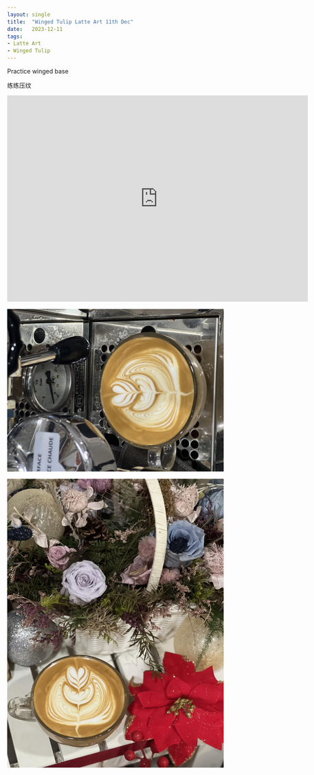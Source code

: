 ```yaml
---
layout: single
title:  "Winged Tulip Latte Art 11th Dec"
date:   2023-12-11
tags:
- Latte Art
- Winged Tulip
---
```



Practice winged base

练练压纹



<div class="embed-container">
  <iframe
      src="https://www.youtube.com/embed/AcjbQmOGWLk"
      width="700"
      height="480"
      frameborder="0"
      allowfullscreen="true">
  </iframe>
</div>



![](/assets/img/2023/12/11/IMG_1104.jpg)

![](/assets/img/2023/12/11/IMG_1107.jpg)

